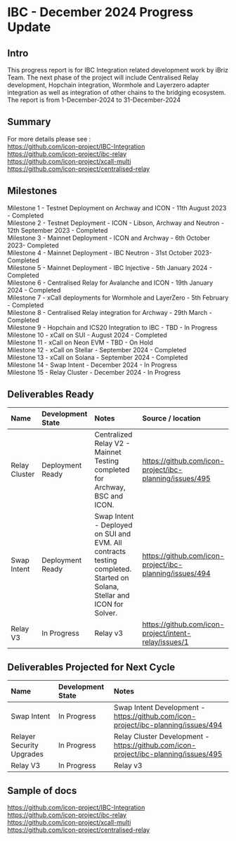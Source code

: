 # IBC - December 2024 Progress Update

## Intro
This progress report is for IBC Integration related development work by iBriz Team. 
The next phase of the project will include Centralised Relay development, Hopchain integration, Wormhole and Layerzero adapter integration as well as integration of other chains to the bridging ecosystem. The report is from  1-December-2024 to 31-December-2024

## Summary
For more details please see : <br>
https://github.com/icon-project/IBC-Integration <br>
https://github.com/icon-project/ibc-relay <br>
https://github.com/icon-project/xcall-multi <br>
https://github.com/icon-project/centralised-relay

## Milestones
Milestone 1 - Testnet Deployment on Archway and ICON - 11th August 2023 - Completed <br>
Milestone 2 - Testnet Deployment - ICON - Libson, Archway and Neutron - 12th September 2023 - Completed <br>
Milestone 3 - Mainnet Deployment - ICON and Archway - 6th October 2023- Completed <br>
Milestone 4 - Mainnet Deployment - IBC Neutron - 31st October 2023- Completed <br>
Milestone 5 - Mainnet Deployment - IBC Injective - 5th January 2024 - Completed <br>
Milestone 6 - Centralised Relay for Avalanche and ICON - 19th January 2024 - Completed <br>
Milestone 7 - xCall deployments for Wormhole and LayerZero - 5th February - Completed <br>
Milestone 8 - Centralised Relay integration for Archway - 29th March - Completed <br>
Milestone 9 - Hopchain and ICS20 Integration to IBC - TBD - In Progress <br>
Milestone 10 - xCall on SUI - August 2024 - Completed <br>
Milestone 11 - xCall on Neon EVM - TBD - On Hold <br>
Milestone 12 - xCall on Stellar - September 2024 - Completed <br>
Milestone 13 - xCall on Solana - September 2024 - Completed <br>
Milestone 14 - Swap Intent - December 2024 - In Progress <br>
Milestone 15 - Relay Cluster - December 2024 - In Progress <br>


## Deliverables Ready

| Name | Development State | Notes | Source / location |
|:----- |:------------------ | :----| :----------------| 
| Relay Cluster | Deployment Ready | Centralized Relay V2 - Mainnet Testing completed for Archway, BSC and ICON. | https://github.com/icon-project/ibc-planning/issues/495 |
| Swap Intent |  Deployment Ready | Swap Intent - Deployed on SUI and EVM. All contracts testing completed. Started on Solana, Stellar and ICON for Solver. | https://github.com/icon-project/ibc-planning/issues/494 |
| Relay V3 |  In Progress | Relay v3 | https://github.com/icon-project/intent-relay/issues/1 |



## Deliverables Projected for Next Cycle


| Name | Development State | Notes |
|:-----|:------------------|:------|
| Swap Intent |  In Progress | Swap Intent Development - https://github.com/icon-project/ibc-planning/issues/494 |
| Relayer Security Upgrades |  In Progress | Relay Cluster Development - https://github.com/icon-project/ibc-planning/issues/495 |
| Relay V3 |  In Progress | Relay v3 | https://github.com/icon-project/intent-relay/issues/1 |


## Sample of docs
https://github.com/icon-project/IBC-Integration <br>
https://github.com/icon-project/ibc-relay <br>
https://github.com/icon-project/xcall-multi <br>
https://github.com/icon-project/centralised-relay
